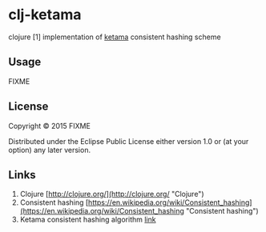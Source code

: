 # clj-ketama

clojure [1] implementation of [ketama](https://www.google.ru/?gws_rd=ssl#newwindow=1&q=ketama+consistent+hashing "ketama") consistent hashing scheme

## Usage

FIXME

## License

Copyright © 2015 FIXME

Distributed under the Eclipse Public License either version 1.0 or (at
your option) any later version.

## Links

  1. Clojure [http://clojure.org/](http://clojure.org/ "Clojure")                 
  2. Consistent hashing [https://en.wikipedia.org/wiki/Consistent_hashing](https://en.wikipedia.org/wiki/Consistent_hashing "Consistent hashing")
  3. Ketama consistent hashing algorithm [link](https://www.google.ru/?gws_rd=ssl#newwindow=1&q=ketama+consistent+hashing "ketama") 
